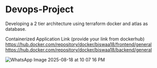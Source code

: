 # Devops-Project
Developing a 2 tier architecture using terraform docker and atlas as database.

 Containerized Application Link (provide your link from dockerhub)
https://hub.docker.com/repository/docker/biswaa18/frontend/general
https://hub.docker.com/repository/docker/biswaa18/backend/general


![WhatsApp Image 2025-08-18 at 10 07 16 PM](https://github.com/user-attachments/assets/3e87e1de-96f9-44a3-adb8-2b905ed80629)
